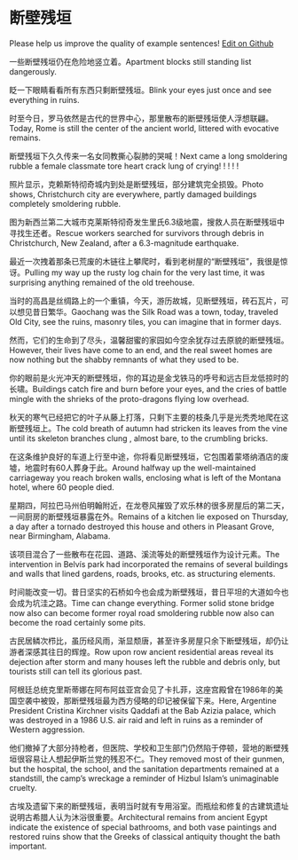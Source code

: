 # 断壁残垣

Please help us improve the quality of example sentences! [Edit on Github](https://github.com/jiyushe/jiyu-example-sentence-source/blob/main/chinese/duanbicanyuan.md)

<p><span class="chinese">一些断壁残垣仍在危险地竖立着。</span><span class="english">Apartment blocks still standing list dangerously.</span></p>

<p><span class="chinese">眨一下眼睛看看所有东西只剩断壁残垣。</span><span class="english">Blink your eyes just once and see everything in ruins.</span></p>

<p><span class="chinese">时至今日，罗马依然是古代的世界中心，那里散布的断壁残垣使人浮想联翩。</span><span class="english">Today, Rome is still the center of the ancient world, littered with evocative remains.</span></p>

<p><span class="chinese">断壁残垣下久久传来一名女同教撕心裂肺的哭喊！</span><span class="english">Next came a long smoldering rubble a female classmate tore heart crack lung of crying! ! ! ! !</span></p>

<p><span class="chinese">照片显示，克赖斯特彻奇城内到处是断壁残垣，部分建筑完全损毁。</span><span class="english">Photo shows, Christchurch city are everywhere, partly damaged buildings completely smoldering rubble.</span></p>

<p><span class="chinese">图为新西兰第二大城市克莱斯特彻奇发生里氏6.3级地震，搜救人员在断壁残垣中寻找生还者。</span><span class="english">Rescue workers searched for survivors through debris in Christchurch, New Zealand, after a 6.3-magnitude earthquake.</span></p>

<p><span class="chinese">最近一次拽着那条已荒废的木链往上攀爬时，看到老树屋的“断壁残垣”，我很是惊讶。</span><span class="english">Pulling my way up the rusty log chain for the very last time, it was surprising anything remained of the old treehouse.</span></p>

<p><span class="chinese">当时的高昌是丝绸路上的一个重镇，今天，游历故城，见断壁残垣，砖石瓦片，可以想见昔日繁华。</span><span class="english">Gaochang was the Silk Road was a town, today, traveled Old City, see the ruins, masonry tiles, you can imagine that in former days.</span></p>

<p><span class="chinese">然而，它们的生命到了尽头，温馨甜蜜的家园如今空余犹存过去原貌的断壁残垣。</span><span class="english">However, their lives have come to an end, and the real sweet homes are now nothing but the shabby remnants of what they used to be.</span></p>

<p><span class="chinese">你的眼前是火光冲天的断壁残垣，你的耳边是金戈铁马的呼号和远古巨龙低掠时的长啸。</span><span class="english">Buildings catch fire and burn before your eyes, and the cries of battle mingle with the shrieks of the proto-dragons flying low overhead.</span></p>

<p><span class="chinese">秋天的寒气已经把它的叶子从藤上打落，只剩下主要的枝条几乎是光秃秃地爬在这断壁残垣上。</span><span class="english">The cold breath of autumn had stricken its leaves from the vine until its skeleton branches clung , almost bare, to the crumbling bricks.</span></p>

<p><span class="chinese">在这条维护良好的车道上行至中途，你将看见断壁残垣，它包围着蒙塔纳酒店的废墟，地震时有60人葬身于此。</span><span class="english">Around halfway up the well-maintained carriageway you reach broken walls, enclosing what is left of the Montana hotel, where 60 people died.</span></p>

<p><span class="chinese">星期四，阿拉巴马州伯明翰附近，在龙卷风摧毁了欢乐林的很多房屋后的第二天，一间厨房的断壁残垣暴露在外。</span><span class="english">Remains of a kitchen lie exposed on Thursday, a day after a tornado destroyed this house and others in Pleasant Grove, near Birmingham, Alabama.</span></p>

<p><span class="chinese">该项目混合了一些散布在花园、道路、溪流等处的断壁残垣作为设计元素。</span><span class="english">The intervention in Belvís park had incorporated the remains of several buildings and walls that lined gardens, roads, brooks, etc. as structuring elements.</span></p>

<p><span class="chinese">时间能改变一切。昔日坚实的石桥如今也会成为断壁残垣，昔日平坦的大道如今也会成为坑洼之路。</span><span class="english">Time can change everything. Former solid stone bridge now also can become former royal road smoldering rubble now also can become the road certainly some pits.</span></p>

<p><span class="chinese">古民居鳞次栉比，虽历经风雨，渐显颓唐，甚至许多房屋只余下断壁残垣，却仍让游者深感其往日的辉煌。</span><span class="english">Row upon row ancient residential areas reveal its dejection after storm and many houses left the rubble and debris only, but tourists still can tell its glorious past.</span></p>

<p><span class="chinese">阿根廷总统克里斯蒂娜在阿布阿兹亚宫会见了卡扎菲，这座宫殿曾在1986年的美国空袭中被毁，那断壁残垣最为西方侵略的印记被保留下来。</span><span class="english">Here, Argentine President Cristina Kirchner visits Qaddafi at the Bab Azizia palace, which was destroyed in a 1986 U.S. air raid and left in ruins as a reminder of Western aggression.</span></p>

<p><span class="chinese">他们撤掉了大部分持枪者，但医院、学校和卫生部门仍然陷于停顿，营地的断壁残垣很容易让人想起伊斯兰党的残忍不仁。</span><span class="english">They removed most of their gunmen, but the hospital, the school, and the sanitation departments remained at a standstill, the camp’s wreckage a reminder of Hizbul Islam’s unimaginable cruelty.</span></p>

<p><span class="chinese">古埃及遗留下来的断壁残垣，表明当时就有专用浴室。而瓶绘和修复的古建筑遗址说明古希腊人认为沐浴很重要。</span><span class="english">Architectural remains from ancient Egypt indicate the existence of special bathrooms, and both vase paintings and restored ruins show that the Greeks of classical antiquity thought the bath important.</span></p>

